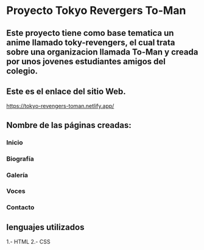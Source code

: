 # Proyecto Tokyo Revergers To-Man
## Este proyecto tiene como base tematica un anime llamado toky-revengers, el cual trata sobre una organizacion llamada To-Man y creada por unos jovenes estudiantes amigos del colegio. 

## Este es el enlace del sitio Web.
https://tokyo-revengers-toman.netlify.app/

## Nombre de las páginas creadas:
### Inicio
### Biografía
### Galería
### Voces
### Contacto

## lenguajes utilizados
1.- HTML
2.- CSS
